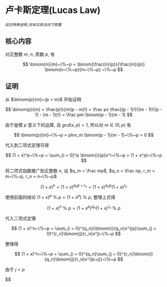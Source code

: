 # 卢卡斯定理(Lucas Law)

$_{如无特殊说明, 则本文除法向下取整}$

## 核心内容

对正整数 $m$, $n$, 质数 $p$, 有

$$
\binom{n}{m}~\%~p = \binom{\frac{n}{p}}{\frac{m}{p}} \binom{n~\%~p}{m~\%~p} ~\%~p
$$

## 证明

从 $\binom{p}{m}~(p > m)$ 开始证明

$$
\binom{p}{m} = \frac{p!}{m!(p - m)!} = \frac px \frac{(p - 1)!}{(m - 1)!((p - 1) - (m - 1))!} = \frac pm \binom{p - 1}{m - 1}
$$

由于是模 $p$ 意义下的运算, 且 $gcd(x, p) = 1$, 所以对 $m \in (0, p)$ 有

$$
\binom{p}{m}~\%~p = pInv_m \binom{p - 1}{m - 1}~\%~p = 0
$$

代入到二项式定理可得

$$
(1 + x)^p~\%~p = \sum_{i = 0}^p \binom{i}{p}x^i~\%~p = (1 + x^p)~\%~p
$$

将二项式指数推广到正整数 $n$, 设 $q_m = \frac mp$, $q_n = \frac np, r_m = m~\%~p, r_n = n~\%~p$

$$
(1 + x)^n = (1 + x)^{q_np + r_n} = (1 + x)^{q_np}(1 + x)^{r_n}
$$

使用前面的结论 $(1 + x)^p~\%~p = (1 + x^p)~\%~p$, 整理上式得

$$
(1 + x)^n~\%~p = (1 + x^p)^{q_n}(1 + x)^{r_n}~\%~p
$$

代入二项式定理

$$
(1 + x)^n~\%~p = \sum_{i = 0}^{q_n}(\binom{i}{q_n}x^{ip}\sum_{j = 0}^{r_n}\binom{j}{r_n}x^j)~\%~p
$$

整理得

$$
(1 + x)^n~\%~p = \sum_{i = 0}^{q_n}\sum_{j = 0}^{r_n}\binom{i}{q_n}\binom{j}{r_n}x^{ip+j})~\%~p
$$

由于 $j < p$

$$